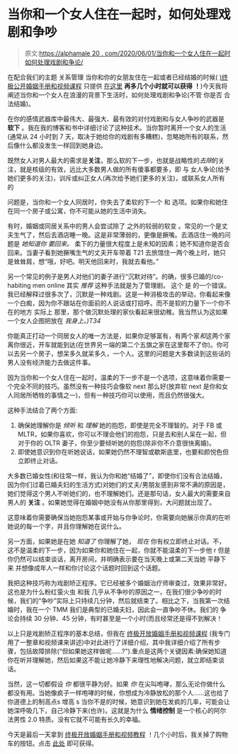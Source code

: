 # 当你和一个女人住在一起时，如何处理戏剧和争吵

> 原文:[https://alphamale 20 . com/2020/06/01/当你和一个女人住在一起时如何处理戏剧和争论/](https://alphamale20.com/2020/06/01/how-to-manage-drama-and-arguments-when-you-live-with-a-woman/)

在配合我们的主题 关系管理 当你和你的女朋友住在一起或者已经结婚的时候( [)终极公开婚姻手册和视频课程](https://alphamale20.kartra.com/page/qVl58) 只提供 [在这里](https://alphamale20.kartra.com/page/qVl58) **再多几个小时就可以获得** **！**)今天我将阐述当你和一个女人在浪漫的背景下生活时，如何处理戏剧和争论(不管 你是否 合法结婚)。

在你的感情武器库中最伟大、最强大、最有效的对付戏剧和与女人争吵的武器是 **软下** 。我在我的博客和书中详细讨论了这种技术。当你暂时离开一个女人的生活(通常从 24 小时到 7 天，取决于她给你的戏剧有多糟糕)，忽略她所有的联系，然后像什么都没发生一样回到她身边。

既然女人对男人最大的需求是**关注**，那么软的下一步，也就是战略性的*去除*的关注，就是核级的有效，远比大多数男人做的所有傻事都要多，即 与 女人争论(给予她们更多的关注)，训斥或纠正女人(再次给予她们更多的关注)，或联系女人所有的

问题是，当你和一个女人同居时，你失去了柔软的下一个 和 选项。如果你和她住在同一个房子或公寓，你不可能从她的生活中消失。

有时，婚姻或同居关系中的男人会尝试除了 之外的较弱的软变 。常见的一个是丈夫生气了，然后去酒店睡一晚。这是非常薄弱的，更像是撅嘴。去酒店住一晚的问题是 *她知道你* *要回来。* 柔下的力量很大程度上是未知的因素；她不知道你是否会回来。当妻子看到她撅嘴生气的丈夫开车带着 T21 去旅馆住一两个晚上时，她只是耸耸肩，想“哦，好吧。明天他回来时，我就去看他。”

另一个常见的例子是男人对他们的妻子进行“沉默对待”。的确，很多已婚的/co-habiting men online 其实 *推荐* 这种手法就是为了管理剧。 这个 是 的一个错误。我已经解释过很多次了，沉默是一种戏剧。这是一种消极攻击的举动，你看起来像一个白痴，因为你不跟站在你面前的人说话或打招呼。而不是软的力量下一个你不在的地方 实际上 那里，那个做沉默处理的家伙看起来很幼稚。我当然认为这如果一个女人企图把放在 *我身上。)T34*

你能真正打动一个同居女人的唯一方法是，如果你足够富有，有两个家*和*这两个家离你很近，开车就能到达(在世界另一端的第二个五旗之家在这里帮不了你)。你可以去另一个房子，想呆多久就呆多久，一个人。这里的问题是大多数读到这些话的男人没有经济能力去做这件事。

因为当你和一个女人住在一起时，温柔的下一步不是一个选项，这意味着你需要一个完全不同的技巧。虽然没有一种技巧会像软 next 那么好(放弃软 next 是你和女人同居所牺牲的事情之一)，但有一种技巧你可以使用，而且仍然很强大。

这种手法结合了两个方面:

1.  确保她理解你是 *倾听* 和 *理解* 她的抱怨，即使是完全不理智的。对于 FB 或 MLTR，如果你喜欢，你可以不理会他们的抱怨，只是去和别人呆在一起，但对于你的 OLTR 妻子，你至少要倾听她的抱怨(除非你不介意很快离婚)。
2.  即使她意识到你在听她说话，如果她仍然不理智或歇斯底里，也要和颜悦色但立即终止对话。

大多数已婚女性(和往常一样，我认为你和她“结婚了”，即使你们没有合法结婚，因为你们过着已婚夫妇的生活方式)对她们的丈夫/男朋友感到非常不满的原因是，她们觉得这个男人不听她们的，也不理解她们。还是那句话，女人最大的需要来自男人的 **关注** 。如果她觉得在婚姻中她没有从你那里得到，大问题就出现了。

这意味着你需要确保当她抱怨某事或开始与你争论时，你需要向她展示你真的在听她说的每一个字，并且你理解她在说什么。

另一方面，如果她是在她 *知道了* 你理解了她， *现在* 你有权立即终止对话。不，这不是温柔的下一步，因为如果你和她住在一起，你就不能温柔的下一步他 r 但是你仍然可以结束谈话，离开房间，并明确表示要在当天晚上或第二天当她 平静下来 并想像成年人一样和你讨论这个话题时回到这个话题。

我把这种技巧称为戏剧矫正程序。它已经被多个婚姻治疗师审查过，效果非常好。这也是为什么粉红萤火虫 和我 几乎从不争吵的原因之一，在我们很少争吵的时候，我们的“争吵”实际上只持续几分钟，然后就结束了。相比之下，当我第一次结婚时，我在一个 TMM 我们是典型的已婚夫妇，因此会一直争吵不休。我们的 争论会持续 30 分钟、45 分钟，有时甚至是一个小时(而且经常还是得不到解决！

以上只是戏剧矫正程序的基本总结，但我在 [终极开放婚姻手册和视频课程](https://alphamale20.kartra.com/page/qVl58) (我专门用了一整章和视频课来讲述)中对此进行了详细介绍，其中我详细介绍了所有步骤，包括故障排除(“但如果她这样做呢……?").重点是这两个关键因素:确保她知道你在听并理解她，然后如果这不能让她冷静下来理性地解决问题，就立即结束谈话。

当然，这一切都假设 *你* 都很平静为好。如果 *你* 在尖叫咆哮，那么无论你做什么都没有用。当她像疯子一样咆哮的时候，你想成为冷静放松的那个人……这也给了你道德上的制高点s 增高 s 当你不是的时候，她意识到她在发疯的几率，可能会让她深呼吸几下，自己冷静下来(也许)。这就是为什么 **情绪控制** 是一个核心的阿尔法男性 2.0 特质。没有它就不可能有长久的幸福。

今天是最后一天拿到 [终极开放婚姻手册和视频教程](https://alphamale20.kartra.com/page/qVl58) ！几个小时后，我关掉了购物车的按钮。点击 [此处](https://alphamale20.kartra.com/page/qVl58) 即可获得。
